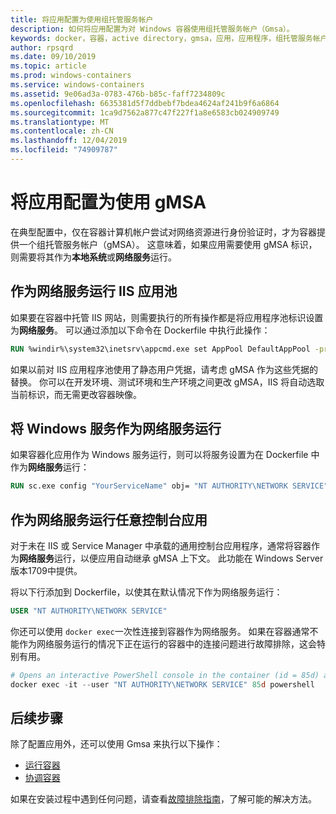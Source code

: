 ```yaml
---
title: 将应用配置为使用组托管服务帐户
description: 如何将应用配置为对 Windows 容器使用组托管服务帐户（Gmsa）。
keywords: docker，容器，active directory，gmsa，应用，应用程序，组托管服务帐户，组托管服务帐户，配置
author: rpsqrd
ms.date: 09/10/2019
ms.topic: article
ms.prod: windows-containers
ms.service: windows-containers
ms.assetid: 9e06ad3a-0783-476b-b85c-faff7234809c
ms.openlocfilehash: 6635381d5f7ddbebf7bdea4624af241b9f6a6864
ms.sourcegitcommit: 1ca9d7562a877c47f227f1a8e6583cb024909749
ms.translationtype: MT
ms.contentlocale: zh-CN
ms.lasthandoff: 12/04/2019
ms.locfileid: "74909787"
---
```

# <a name="configure-your-app-to-use-a-gmsa"></a>将应用配置为使用 gMSA

在典型配置中，仅在容器计算机帐户尝试对网络资源进行身份验证时，才为容器提供一个组托管服务帐户（gMSA）。 这意味着，如果应用需要使用 gMSA 标识，则需要将其作为**本地系统**或**网络服务**运行。

## <a name="run-an-iis-app-pool-as-network-service"></a>作为网络服务运行 IIS 应用池

如果要在容器中托管 IIS 网站，则需要执行的所有操作都是将应用程序池标识设置为**网络服务**。 可以通过添加以下命令在 Dockerfile 中执行此操作：

```dockerfile
RUN %windir%\system32\inetsrv\appcmd.exe set AppPool DefaultAppPool -processModel.identityType:NetworkService
```

如果以前对 IIS 应用程序池使用了静态用户凭据，请考虑 gMSA 作为这些凭据的替换。 你可以在开发环境、测试环境和生产环境之间更改 gMSA，IIS 将自动选取当前标识，而无需更改容器映像。

## <a name="run-a-windows-service-as-network-service"></a>将 Windows 服务作为网络服务运行

如果容器化应用作为 Windows 服务运行，则可以将服务设置为在 Dockerfile 中作为**网络服务**运行：

```dockerfile
RUN sc.exe config "YourServiceName" obj= "NT AUTHORITY\NETWORK SERVICE" password= ""
```

## <a name="run-arbitrary-console-apps-as-network-service"></a>作为网络服务运行任意控制台应用

对于未在 IIS 或 Service Manager 中承载的通用控制台应用程序，通常将容器作为**网络服务**运行，以便应用自动继承 gMSA 上下文。 此功能在 Windows Server 版本1709中提供。

将以下行添加到 Dockerfile，以使其在默认情况下作为网络服务运行：

```dockerfile
USER "NT AUTHORITY\NETWORK SERVICE"
```

你还可以使用 `docker exec`一次性连接到容器作为网络服务。 如果在容器通常不能作为网络服务运行的情况下正在运行的容器中的连接问题进行故障排除，这会特别有用。

```powershell
# Opens an interactive PowerShell console in the container (id = 85d) as the Network Service account
docker exec -it --user "NT AUTHORITY\NETWORK SERVICE" 85d powershell
```

## <a name="next-steps"></a>后续步骤

除了配置应用外，还可以使用 Gmsa 来执行以下操作：

- [运行容器](gmsa-run-container.md)
- [协调容器](gmsa-orchestrate-containers.md)

如果在安装过程中遇到任何问题，请查看[故障排除指南](gmsa-troubleshooting.md)，了解可能的解决方法。
